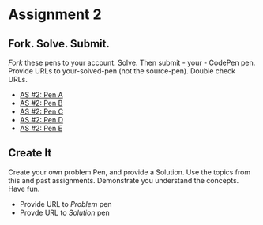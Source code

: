 # Assignment 2

## Fork. Solve. Submit. 
_Fork_ these pens to your account. Solve. Then submit - your - CodePen pen. Provide URLs to your-solved-pen (not the source-pen). Double check URLs. 

* [AS #2: Pen A](https://codepen.io/manikoth/pen/eJGRwX)
* [AS #2: Pen B](https://codepen.io/manikoth/pen/yezXdQ)
* [AS #2: Pen C](https://codepen.io/manikoth/pen/WrZOqJ)
* [AS #2: Pen D](https://codepen.io/manikoth/pen/bEarvL)
* [AS #2: Pen E](https://codepen.io/manikoth/pen/PZEJPe)

## Create It
Create your own problem Pen, and provide a Solution. Use the topics from this and past assignments. Demonstrate you understand the concepts. Have fun. 

* Provide URL to _Problem_ pen
* Provde URL to _Solution_ pen

